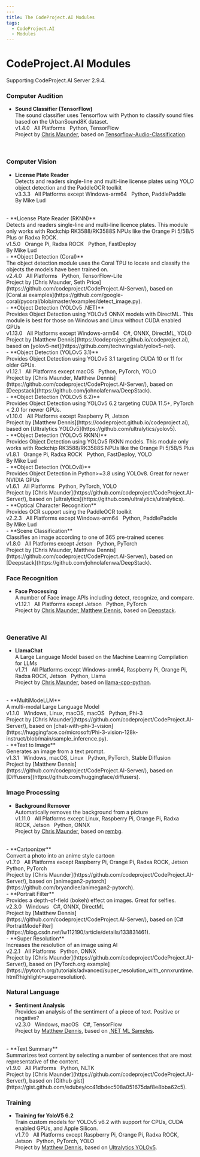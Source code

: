 ```yaml
---
---
title: The CodeProject.AI Modules
tags:
  - CodeProject.AI
  - Modules
---
```


# CodeProject.AI Modules

Supporting CodeProject.AI Server 2.9.4.


### Computer Audition

 - **Sound Classifier (TensorFlow)**<br>
   The sound classifier uses Tensorflow with Python to classify sound files based on the UrbanSound8K dataset.<br>
   v1.4.0 &nbsp; All Platforms &nbsp; Python, TensorFlow<br>
   Project by [Chris Maunder](https://github.com/codeproject/CodeProject.AI-Server/), based on [Tensorflow-Audio-Classification](https://github.com/luuil/Tensorflow-Audio-Classification).
<br>


### Computer Vision

 - **License Plate Reader**<br>
   Detects and readers single-line and multi-line license plates using YOLO object detection and the PaddleOCR toolkit<br>
   v3.3.3 &nbsp; All Platforms except Windows-arm64 &nbsp; Python, PaddlePaddle<br>
   By Mike Lud
<br>
 - **License Plate Reader (RKNN)**<br>
   Detects and readers single-line and multi-line licence plates. This module only works with Rockchip RK3588/RK3588S NPUs like the Orange Pi 5/5B/5 Plus or Radxa ROCK.<br>
   v1.5.0 &nbsp; Orange Pi,  Radxa ROCK &nbsp; Python, FastDeploy<br>
   By Mike Lud
<br>
 - **Object Detection (Coral)**<br>
   The object detection module uses the Coral TPU to locate and classify the objects the models have been trained on.<br>
   v2.4.0 &nbsp; All Platforms &nbsp; Python, TensorFlow-Lite<br>
   Project by [Chris Maunder, Seth Price](https://github.com/codeproject/CodeProject.AI-Server/), based on [Coral.ai examples](https://github.com/google-coral/pycoral/blob/master/examples/detect_image.py).
<br>
 - **Object Detection (YOLOv5 .NET)**<br>
   Provides Object Detection using YOLOv5 ONNX models with DirectML. This module is best for those on Windows and Linux without CUDA enabled GPUs<br>
   v1.13.0 &nbsp; All Platforms except Windows-arm64 &nbsp; C#, ONNX, DirectML, YOLO<br>
   Project by [Matthew Dennis](https://codeproject.github.io/codeproject.ai), based on [yolov5-net](https://github.com/techwingslab/yolov5-net).
<br>
 - **Object Detection (YOLOv5 3.1)**<br>
   Provides Object Detection using YOLOv5 3.1 targeting CUDA 10 or 11 for older GPUs.<br>
   v1.12.1 &nbsp; All Platforms except macOS &nbsp; Python, PyTorch, YOLO<br>
   Project by [Chris Maunder, Matthew Dennis](https://github.com/codeproject/CodeProject.AI-Server/), based on [Deepstack](https://github.com/johnolafenwa/DeepStack).
<br>
 - **Object Detection (YOLOv5 6.2)**<br>
   Provides Object Detection using YOLOv5 6.2 targeting CUDA 11.5+, PyTorch < 2.0 for newer GPUs.<br>
   v1.10.0 &nbsp; All Platforms except Raspberry Pi,  Jetson &nbsp; <br>
   Project by [Matthew Dennis](https://codeproject.github.io/codeproject.ai), based on [Ultralytics YOLOv5](https://github.com/ultralytics/yolov5).
<br>
 - **Object Detection (YOLOv5 RKNN)**<br>
   Provides Object Detection using YOLOv5 RKNN models. This module only works with Rockchip RK3588/RK3588S NPUs like the Orange Pi 5/5B/5 Plus<br>
   v1.8.1 &nbsp; Orange Pi,  Radxa ROCK &nbsp; Python, FastDeploy, YOLO<br>
   By Mike Lud
<br>
 - **Object Detection (YOLOv8)**<br>
   Provides Object Detection in Python>=3.8 using YOLOv8. Great for newer NVIDIA GPUs<br>
   v1.6.1 &nbsp; All Platforms &nbsp; Python, PyTorch, YOLO<br>
   Project by [Chris Maunder](https://github.com/codeproject/CodeProject.AI-Server/), based on [ultralytics](https://github.com/ultralytics/ultralytics).
<br>
 - **Optical Character Recognition**<br>
   Provides OCR support using the PaddleOCR toolkit<br>
   v2.2.3 &nbsp; All Platforms except Windows-arm64 &nbsp; Python, PaddlePaddle<br>
   By Mike Lud
<br>
 - **Scene Classification**<br>
   Classifies an image according to one of 365 pre-trained scenes<br>
   v1.8.0 &nbsp; All Platforms except Jetson &nbsp; Python, PyTorch<br>
   Project by [Chris Maunder, Matthew Dennis](https://github.com/codeproject/CodeProject.AI-Server/), based on [Deepstack](https://github.com/johnolafenwa/DeepStack).
<br>


### Face Recognition

 - **Face Processing**<br>
   A number of Face image APIs including detect, recognize, and compare.<br>
   v1.12.1 &nbsp; All Platforms except Jetson &nbsp; Python, PyTorch<br>
   Project by [Chris Maunder, Matthew Dennis](https://github.com/codeproject/CodeProject.AI-Server/), based on [Deepstack](https://github.com/johnolafenwa/DeepStack).
<br>


### Generative AI

 - **LlamaChat**<br>
   A Large Language Model based on the Machine Learning Compilation for LLMs<br>
   v1.7.1 &nbsp; All Platforms except Windows-arm64,  Raspberry Pi,  Orange Pi,  Radxa ROCK,  Jetson &nbsp; Python, Llama<br>
   Project by [Chris Maunder](https://github.com/codeproject/CodeProject.AI-Server/), based on [llama-cpp-python](https://github.com/abetlen/llama-cpp-python).
<br>
 - **MultiModeLLM**<br>
   A multi-modal Large Language Model<br>
   v1.1.0 &nbsp; Windows,  Linux,  macOS,  macOS &nbsp; Python, Phi-3<br>
   Project by [Chris Maunder](https://github.com/codeproject/CodeProject.AI-Server/), based on [chat-with-phi-3-vision](https://huggingface.co/microsoft/Phi-3-vision-128k-instruct/blob/main/sample_inference.py).
<br>
 - **Text to Image**<br>
   Generates an image from a text prompt.<br>
   v1.3.1 &nbsp; Windows,  macOS,  Linux &nbsp; Python, PyTorch, Stable Diffusion<br>
   Project by [Matthew Dennis](https://github.com/codeproject/CodeProject.AI-Server/), based on [Diffusers](https://github.com/huggingface/diffusers).
<br>


### Image Processing

 - **Background Remover**<br>
   Automatically removes the background from a picture<br>
   v1.11.0 &nbsp; All Platforms except Linux,  Raspberry Pi,  Orange Pi,  Radxa ROCK,  Jetson &nbsp; Python, ONNX<br>
   Project by [Chris Maunder](https://github.com/codeproject/CodeProject.AI-Server/), based on [rembg](https://github.com/danielgatis/rembg).
<br>
 - **Cartoonizer**<br>
   Convert a photo into an anime style cartoon<br>
   v1.7.0 &nbsp; All Platforms except Raspberry Pi,  Orange Pi,  Radxa ROCK,  Jetson &nbsp; Python, PyTorch<br>
   Project by [Chris Maunder](https://github.com/codeproject/CodeProject.AI-Server/), based on [animegan2-pytorch](https://github.com/bryandlee/animegan2-pytorch).
<br>
 - **Portrait Filter**<br>
   Provides a depth-of-field (bokeh) effect on images. Great for selfies.<br>
   v2.3.0 &nbsp; Windows &nbsp; C#, ONNX, DirectML<br>
   Project by [Matthew Dennis](https://github.com/codeproject/CodeProject.AI-Server/), based on [C# PortraitModeFilter](https://blog.csdn.net/lw112190/article/details/133831461).
<br>
 - **Super Resolution**<br>
   Increases the resolution of an image using AI<br>
   v2.2.1 &nbsp; All Platforms &nbsp; Python, ONNX<br>
   Project by [Chris Maunder](https://github.com/codeproject/CodeProject.AI-Server/), based on [PyTorch.org example](https://pytorch.org/tutorials/advanced/super_resolution_with_onnxruntime.html?highlight=superresolution).
<br>


### Natural Language

 - **Sentiment Analysis**<br>
   Provides an analysis of the sentiment of a piece of text. Positive or negative?<br>
   v2.3.0 &nbsp; Windows,  macOS &nbsp; C#, TensorFlow<br>
   Project by [Matthew Dennis](https://github.com/codeproject/CodeProject.AI-Server/), based on [.NET ML Samples](https://github.com/dotnet/samples/tree/main/machine-learning/tutorials/TextClassificationTF).
<br>
 - **Text Summary**<br>
   Summarizes text content by selecting a number of sentences that are most representative of the content.<br>
   v1.9.0 &nbsp; All Platforms &nbsp; Python, NLTK<br>
   Project by [Chris Maunder](https://github.com/codeproject/CodeProject.AI-Server/), based on [Github gist](https://gist.github.com/edubey/cc41dbdec508a051675daf8e8bba62c5).
<br>


### Training

 - **Training for YoloV5 6.2**<br>
   Train custom models for YOLOv5 v6.2 with support for CPUs, CUDA enabled GPUs, and Apple Silicon.<br>
   v1.7.0 &nbsp; All Platforms except Raspberry Pi,  Orange Pi,  Radxa ROCK,  Jetson &nbsp; Python, PyTorch, YOLO<br>
   Project by [Matthew Dennis](https://github.com/codeproject/CodeProject.AI-Server/), based on [Ultralytics YOLOv5](https://github.com/ultralytics/yolov5).
<br>
